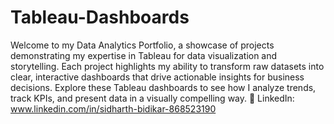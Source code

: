 # Tableau-Dashboards

Welcome to my Data Analytics Portfolio, a showcase of projects demonstrating my expertise in Tableau for data visualization and storytelling. Each project highlights my ability to transform raw datasets into clear, interactive dashboards that drive actionable insights for business decisions. Explore these Tableau dashboards to see how I analyze trends, track KPIs, and present data in a visually compelling way.
🔗 LinkedIn: www.linkedin.com/in/sidharth-bidikar-868523190
